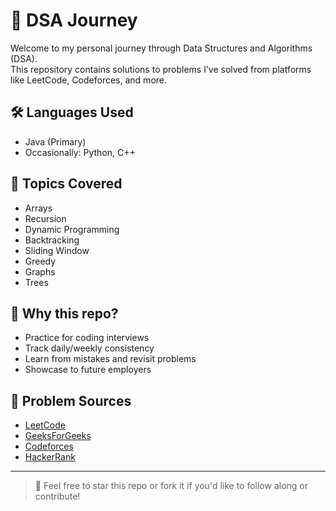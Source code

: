 # 🧠 DSA Journey

Welcome to my personal journey through Data Structures and Algorithms (DSA).  
This repository contains solutions to problems I’ve solved from platforms like LeetCode, Codeforces, and more.

## 🛠️ Languages Used
- Java (Primary)
- Occasionally: Python, C++



## 📌 Topics Covered
- Arrays
- Recursion
- Dynamic Programming
- Backtracking
- Sliding Window
- Greedy
- Graphs
- Trees

## 🌱 Why this repo?
- Practice for coding interviews
- Track daily/weekly consistency
- Learn from mistakes and revisit problems
- Showcase to future employers

## 🔗 Problem Sources
- [LeetCode](https://leetcode.com/)
- [GeeksForGeeks](https://www.geeksforgeeks.org/)
- [Codeforces](https://codeforces.com/)
- [HackerRank](https://www.hackerrank.com/)

---

> 🌟 Feel free to star this repo or fork it if you'd like to follow along or contribute!
